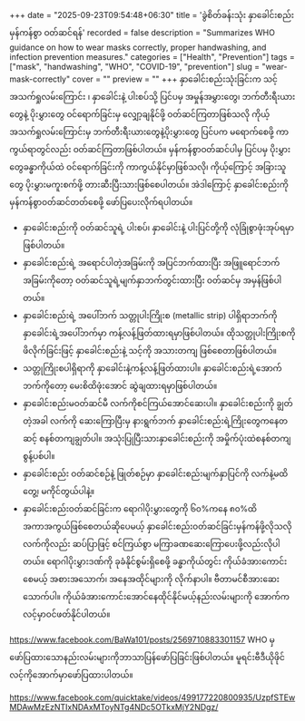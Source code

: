 +++
date = "2025-09-23T09:54:48+06:30"
title = 'ခွဲစိတ်ခန်းသုံး နှာခေါင်းစည်း မှန်ကန်စွာ ဝတ်ဆင်ရန်'
recorded = false
description = "Summarizes WHO guidance on how to wear masks correctly, proper handwashing, and infection prevention measures."
categories = ["Health", "Prevention"]
tags = ["mask", "handwashing", "WHO", "COVID-19", "prevention"]
slug = "wear-mask-correctly"
cover = ""
preview = ""
+++
နှာခေါင်းစည်းသုံးခြင်းက သင့်အသက်ရှုလမ်းကြောင်း ၊ နှာခေါင်းနဲ့ ပါးစပ်သို့ ပြင်ပမှ အမှုန်အမွှားတွေ၊ ဘက်တီးရီးယားတွေနဲ့ ပိုးမွှားတွေ ဝင်ရောက်ခြင်းမှ လျှော့ချနိုင်ဖို့ ဝတ်ဆင်ကြတာဖြစ်သလို ကိုယ့်အသက်ရှုလမ်းကြောင်းမှ ဘက်တီးရီးယားတွေနဲ့ပိုးမွှားတွေ ပြင်ပက မရောက်စေဖို့ ကာကွယ်ရာတွင်လည်း ဝတ်ဆင်ကြတာဖြစ်ပါတယ်။
မှန်ကန်စွာဝတ်ဆင်ပါမှ ပြင်ပမှ ပိုးမွှားတွေခန္ဓာကိုယ်ထဲ ဝင်ရောက်ခြင်းကို ကာကွယ်နိုင်မှာဖြစ်သလို၊ ကိုယ့်ကြောင့် အခြားသူတွေ ပိုးမွှားမကူးစက်ဖို့ တားဆီးပြီးသားဖြစ်စေပါတယ်။ အဲဒါကြောင့် နှာခေါင်းစည်းကို မှန်ကန်စွာဝတ်ဆင်တတ်စေဖို့ ဖော်ပြပေးလိုက်ရပါတယ်။
- နှာခေါင်းစည်းကို ဝတ်ဆင်သူရဲ့ ပါးစပ်၊ နှာခေါင်းနဲ့ ပါးပြင်တို့ကို လုံခြုံစွာဖုံးအုပ်ရမှာဖြစ်ပါတယ်။
- နှာခေါင်းစည်းရဲ့ အရောင်ပါတဲ့အခြမ်းကို အပြင်ဘက်ထားပြီး အဖြူရောင်ဘက်အခြမ်းကိုတော့ ဝတ်ဆင်သူရဲ့မျက်နှာဘက်တွင်းထားပြီး ဝတ်ဆင်မှ အမှန်ဖြစ်ပါတယ်။
- နှာခေါင်းစည်းရဲ့ အပေါ်ဘက် သတ္တုပါးကြိုးစ (metallic strip) ပါရှိရာဘက်ကို နှာခေါင်းရဲ့အပေါ်ဘက်မှာ ကန့်လန့်ဖြတ်ထားရမှာဖြစ်ပါတယ်။ ထိုသတ္တုပါးကြိုးစကို ဖိလိုက်ခြင်းဖြင့် နှာခေါင်းစည်းနဲ့ သင့်ကို အသားတကျ ဖြစ်စေတာဖြစ်ပါတယ်။
- သတ္တုကြိုးစပါရှိရာကို နှာခေါင်းနဲ့ကန့်လန့်ဖြတ်ထားပါ။ နှာခေါင်းစည်းရဲ့အောက်ဘက်ကိုတော့ မေးစိထိဖုံးအောင် ဆွဲချထားရမှာဖြစ်ပါတယ်။
- နှာခေါင်းစည်းမဝတ်ဆင်မီ လက်ကိုစင်ကြယ်အောင်ဆေးပါ။ နှာခေါင်းစည်းကို ချွတ်တဲ့အခါ လက်ကို ဆေးကြောပြီးမှ နားရွက်ဘက် နှာခေါင်းစည်းရဲ့ကြိုးတွေကနေတဆင့် စနစ်တကျချွတ်ပါ။ အသုံးပြုပြီးသားနှာခေါင်းစည်းကို အမှိုက်ပုံးထဲစနစ်တကျစွန့်ပစ်ပါ။
- နှာခေါင်းစည်း ဝတ်ဆင်စဉ်နဲ့ ဖြုတ်စဉ်မှာ နှာခေါင်းစည်းမျက်နှာပြင်ကို လက်နဲ့မထိတွေ့၊ မကိုင်တွယ်ပါနဲ့။
- နှာခေါင်းစည်းဝတ်ဆင်ခြင်းက ရောဂါပိုးမွှားတွေကို ၆၀%ကနေ ၈၀%ထိ အကာအကွယ်ဖြစ်စေတယ်ဆိုပေမယ့်
နှာခေါင်းစည်းဝတ်ဆင်ခြင်းမှန်ကန်ဖို့လိုသလို လက်ကိုလည်း ဆပ်ပြာဖြင့် စင်ကြယ်စွာ မကြာခဏဆေးကြောပေးဖို့လည်းလိုပါတယ်။ ရောဂါပိုးမွှားဒဏ်ကို ခုခံနိုင်စွမ်းရှိစေဖို့ ခန္ဓာကိုယ်တွင်း ကိုယ်ခံအားကောင်းစေမယ့် အစားအသောက်၊ အနေအထိုင်များကို လိုက်နာပါ။ ဗီတာမင်စီအားဆေးသောက်ပါ။ ကိုယ်ခံအားကောင်းအောင်နေထိုင်နိုင်မယ့်နည်းလမ်းများကို အောက်ကလင့်မှာဝင်ဖတ်နိုင်ပါတယ်။

https://www.facebook.com/BaWa101/posts/2569710883301157
WHO မှဖော်ပြထားသောနည်းလမ်းများကိုဘာသာပြန်ဖော်ပြခြင်းဖြစ်ပါတယ်။ မူရင်းဗီဒီယိုဖိုင်လင့်ကိုအောက်မှာဖော်ပြထားပါတယ်။

https://www.facebook.com/quicktake/videos/499177220800935/UzpfSTEwMDAwMzEzNTIxNDAxMToyNTg4NDc5OTkxMjY2NDgz/ 